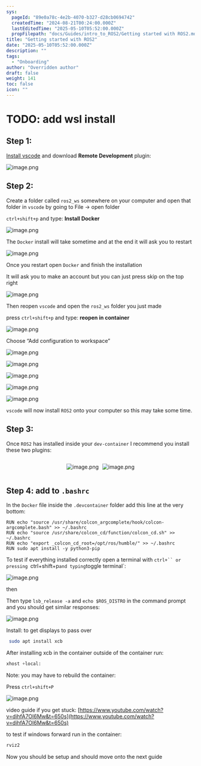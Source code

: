 ```yaml
---
sys:
  pageId: "89e0a78c-4e2b-4070-b327-d28cb0694742"
  createdTime: "2024-08-21T00:24:00.000Z"
  lastEditedTime: "2025-05-10T05:52:00.000Z"
  propFilepath: "docs/Guides/intro_to_ROS2/Getting started with ROS2.md"
title: "Getting started with ROS2"
date: "2025-05-10T05:52:00.000Z"
description: ""
tags:
  - "Onboarding"
author: "Overridden author"
draft: false
weight: 141
toc: false
icon: ""
---
```


# TODO: add wsl install

## Step 1:

[Install vscode](https://code.visualstudio.com/download) and download **Remote Development** plugin:

![image.png](https://prod-files-secure.s3.us-west-2.amazonaws.com/d518164a-d88e-44d1-a4ee-3adb3bd8bce0/efb52993-1881-4a40-b95e-6f020334f022/image.png?X-Amz-Algorithm=AWS4-HMAC-SHA256&X-Amz-Content-Sha256=UNSIGNED-PAYLOAD&X-Amz-Credential=ASIAZI2LB466ZNTMQKMM%2F20250704%2Fus-west-2%2Fs3%2Faws4_request&X-Amz-Date=20250704T210756Z&X-Amz-Expires=3600&X-Amz-Security-Token=IQoJb3JpZ2luX2VjECwaCXVzLXdlc3QtMiJHMEUCIE938CMGiBBq68FZJMBTPT8bosD2v3jeYtkNiLJOWySgAiEA1akqpGaiCN5V71qdznRgoKysC1nsKC%2BIQcq5Je6CM70q%2FwMINRAAGgw2Mzc0MjMxODM4MDUiDKr%2FlYG5jhauXu5eFCrcAwIJKR9qt78KlofcsLu%2BUEI6lrZEQD%2Fforwp2jk%2BCd%2ByZQWNfRDcQzc93harbnVpCkHABFRx3u2pDnw85LnWV6Z9YfPcG7JF7uuvGbjW1rOX4p3uI2Igbg0ov5Pw7qV9mK57Z%2F9ufc0N7QfH%2B0EneTJcFEAmnA0mG%2B9CbQeg1BdPFORgU61qAGjnTicdZ5s0f1%2FriUeddyarPAURn7YzZ7VF4ERJF%2BqFOEKpMIyp%2BmQbtU%2BvxFs1N9U5TpdDVjLAEc8rjHCMacqcwgfU7LddXo05UlmWmRL4AkrsgtCIz9Ui6iJD%2BUGNI4zxCcS8N57x9Tv8lhkPk8kz8%2BZwr%2BQ9ICGbqYw1AmeIWcjuu7GLtPtpHaE6vlrc2EFPo2RMVGhAF5Fii6e3egKcS0ZuheTO%2BrhNZchWwsGhgow8e0uye3Bl6WGgw4wRzhCMGy3IF15%2FADYHOTJxKwcfeIPjcfPveSFZD306xPfUSCY80a4aG9b5X23yCtxFJ8UAVzmIs4V9hboGOldkXpEuZs3MbR19CEHQMQ1d9fSbI9sISQm0p4U9FrSYrnlF6mGUU4QBQl9pwpq90i2Er2CquHmyzhzw%2FLZiGRrRsnnarakRZrnayqyDOLcqKCWPq5T0J6sWMI7ooMMGOqUBIlYD%2FKN3Wrj0WNda%2FNk7Oa3%2B1h3UU4qAbYQ5QTvIQWLUyUtZ0jOyzqkna1qIjThqq4DlSX0sXr3qH7FGwUrj0A0f3Ign2uqucXv53j5yZ%2FKCgwlvBg09ujLe9Cj%2F4PcdqFF0DVP2Scxb4%2Btp%2BowdsugLOvvwIfk6KNH%2Bb6uuJA2ukd%2B5VajcPW60zMnQgskMavRBbL9c1itodHdUJsbrIJBj7QS9&X-Amz-Signature=ee9dc78af46ebc1014e2af968c2310e3cd573cc6fef7ab93663d0446bfcb9e68&X-Amz-SignedHeaders=host&x-amz-checksum-mode=ENABLED&x-id=GetObject)

## Step 2:

Create a folder called `ros2_ws` somewhere on your computer and open that folder in `vscode` by going to File → open folder 

`ctrl+shift+p` and type: **Install Docker**

![image.png](https://prod-files-secure.s3.us-west-2.amazonaws.com/d518164a-d88e-44d1-a4ee-3adb3bd8bce0/2269dc0e-1cd5-47ff-bceb-c04ad9b2eab0/image.png?X-Amz-Algorithm=AWS4-HMAC-SHA256&X-Amz-Content-Sha256=UNSIGNED-PAYLOAD&X-Amz-Credential=ASIAZI2LB466ZNTMQKMM%2F20250704%2Fus-west-2%2Fs3%2Faws4_request&X-Amz-Date=20250704T210756Z&X-Amz-Expires=3600&X-Amz-Security-Token=IQoJb3JpZ2luX2VjECwaCXVzLXdlc3QtMiJHMEUCIE938CMGiBBq68FZJMBTPT8bosD2v3jeYtkNiLJOWySgAiEA1akqpGaiCN5V71qdznRgoKysC1nsKC%2BIQcq5Je6CM70q%2FwMINRAAGgw2Mzc0MjMxODM4MDUiDKr%2FlYG5jhauXu5eFCrcAwIJKR9qt78KlofcsLu%2BUEI6lrZEQD%2Fforwp2jk%2BCd%2ByZQWNfRDcQzc93harbnVpCkHABFRx3u2pDnw85LnWV6Z9YfPcG7JF7uuvGbjW1rOX4p3uI2Igbg0ov5Pw7qV9mK57Z%2F9ufc0N7QfH%2B0EneTJcFEAmnA0mG%2B9CbQeg1BdPFORgU61qAGjnTicdZ5s0f1%2FriUeddyarPAURn7YzZ7VF4ERJF%2BqFOEKpMIyp%2BmQbtU%2BvxFs1N9U5TpdDVjLAEc8rjHCMacqcwgfU7LddXo05UlmWmRL4AkrsgtCIz9Ui6iJD%2BUGNI4zxCcS8N57x9Tv8lhkPk8kz8%2BZwr%2BQ9ICGbqYw1AmeIWcjuu7GLtPtpHaE6vlrc2EFPo2RMVGhAF5Fii6e3egKcS0ZuheTO%2BrhNZchWwsGhgow8e0uye3Bl6WGgw4wRzhCMGy3IF15%2FADYHOTJxKwcfeIPjcfPveSFZD306xPfUSCY80a4aG9b5X23yCtxFJ8UAVzmIs4V9hboGOldkXpEuZs3MbR19CEHQMQ1d9fSbI9sISQm0p4U9FrSYrnlF6mGUU4QBQl9pwpq90i2Er2CquHmyzhzw%2FLZiGRrRsnnarakRZrnayqyDOLcqKCWPq5T0J6sWMI7ooMMGOqUBIlYD%2FKN3Wrj0WNda%2FNk7Oa3%2B1h3UU4qAbYQ5QTvIQWLUyUtZ0jOyzqkna1qIjThqq4DlSX0sXr3qH7FGwUrj0A0f3Ign2uqucXv53j5yZ%2FKCgwlvBg09ujLe9Cj%2F4PcdqFF0DVP2Scxb4%2Btp%2BowdsugLOvvwIfk6KNH%2Bb6uuJA2ukd%2B5VajcPW60zMnQgskMavRBbL9c1itodHdUJsbrIJBj7QS9&X-Amz-Signature=352e4d8fd5ea65e00b60c5ae21af6254a00a41747e14673ae052e22e3e7440b1&X-Amz-SignedHeaders=host&x-amz-checksum-mode=ENABLED&x-id=GetObject)

The `Docker` install will take sometime and at the end it will ask you to restart

![image.png](https://prod-files-secure.s3.us-west-2.amazonaws.com/d518164a-d88e-44d1-a4ee-3adb3bd8bce0/ed233f78-be33-4b1f-b89c-9c346c0e961e/image.png?X-Amz-Algorithm=AWS4-HMAC-SHA256&X-Amz-Content-Sha256=UNSIGNED-PAYLOAD&X-Amz-Credential=ASIAZI2LB466ZNTMQKMM%2F20250704%2Fus-west-2%2Fs3%2Faws4_request&X-Amz-Date=20250704T210756Z&X-Amz-Expires=3600&X-Amz-Security-Token=IQoJb3JpZ2luX2VjECwaCXVzLXdlc3QtMiJHMEUCIE938CMGiBBq68FZJMBTPT8bosD2v3jeYtkNiLJOWySgAiEA1akqpGaiCN5V71qdznRgoKysC1nsKC%2BIQcq5Je6CM70q%2FwMINRAAGgw2Mzc0MjMxODM4MDUiDKr%2FlYG5jhauXu5eFCrcAwIJKR9qt78KlofcsLu%2BUEI6lrZEQD%2Fforwp2jk%2BCd%2ByZQWNfRDcQzc93harbnVpCkHABFRx3u2pDnw85LnWV6Z9YfPcG7JF7uuvGbjW1rOX4p3uI2Igbg0ov5Pw7qV9mK57Z%2F9ufc0N7QfH%2B0EneTJcFEAmnA0mG%2B9CbQeg1BdPFORgU61qAGjnTicdZ5s0f1%2FriUeddyarPAURn7YzZ7VF4ERJF%2BqFOEKpMIyp%2BmQbtU%2BvxFs1N9U5TpdDVjLAEc8rjHCMacqcwgfU7LddXo05UlmWmRL4AkrsgtCIz9Ui6iJD%2BUGNI4zxCcS8N57x9Tv8lhkPk8kz8%2BZwr%2BQ9ICGbqYw1AmeIWcjuu7GLtPtpHaE6vlrc2EFPo2RMVGhAF5Fii6e3egKcS0ZuheTO%2BrhNZchWwsGhgow8e0uye3Bl6WGgw4wRzhCMGy3IF15%2FADYHOTJxKwcfeIPjcfPveSFZD306xPfUSCY80a4aG9b5X23yCtxFJ8UAVzmIs4V9hboGOldkXpEuZs3MbR19CEHQMQ1d9fSbI9sISQm0p4U9FrSYrnlF6mGUU4QBQl9pwpq90i2Er2CquHmyzhzw%2FLZiGRrRsnnarakRZrnayqyDOLcqKCWPq5T0J6sWMI7ooMMGOqUBIlYD%2FKN3Wrj0WNda%2FNk7Oa3%2B1h3UU4qAbYQ5QTvIQWLUyUtZ0jOyzqkna1qIjThqq4DlSX0sXr3qH7FGwUrj0A0f3Ign2uqucXv53j5yZ%2FKCgwlvBg09ujLe9Cj%2F4PcdqFF0DVP2Scxb4%2Btp%2BowdsugLOvvwIfk6KNH%2Bb6uuJA2ukd%2B5VajcPW60zMnQgskMavRBbL9c1itodHdUJsbrIJBj7QS9&X-Amz-Signature=69ef7efec81c504700a079ac10e1a1c6249bc776282b5837c2e277a053fe877c&X-Amz-SignedHeaders=host&x-amz-checksum-mode=ENABLED&x-id=GetObject)

Once you restart open `Docker` and finish the installation

It will ask you to make an account but you can just press skip on the top right

![image.png](https://prod-files-secure.s3.us-west-2.amazonaws.com/d518164a-d88e-44d1-a4ee-3adb3bd8bce0/21010ad9-1659-4fd9-9f59-9932a09b2a3d/image.png?X-Amz-Algorithm=AWS4-HMAC-SHA256&X-Amz-Content-Sha256=UNSIGNED-PAYLOAD&X-Amz-Credential=ASIAZI2LB466ZNTMQKMM%2F20250704%2Fus-west-2%2Fs3%2Faws4_request&X-Amz-Date=20250704T210756Z&X-Amz-Expires=3600&X-Amz-Security-Token=IQoJb3JpZ2luX2VjECwaCXVzLXdlc3QtMiJHMEUCIE938CMGiBBq68FZJMBTPT8bosD2v3jeYtkNiLJOWySgAiEA1akqpGaiCN5V71qdznRgoKysC1nsKC%2BIQcq5Je6CM70q%2FwMINRAAGgw2Mzc0MjMxODM4MDUiDKr%2FlYG5jhauXu5eFCrcAwIJKR9qt78KlofcsLu%2BUEI6lrZEQD%2Fforwp2jk%2BCd%2ByZQWNfRDcQzc93harbnVpCkHABFRx3u2pDnw85LnWV6Z9YfPcG7JF7uuvGbjW1rOX4p3uI2Igbg0ov5Pw7qV9mK57Z%2F9ufc0N7QfH%2B0EneTJcFEAmnA0mG%2B9CbQeg1BdPFORgU61qAGjnTicdZ5s0f1%2FriUeddyarPAURn7YzZ7VF4ERJF%2BqFOEKpMIyp%2BmQbtU%2BvxFs1N9U5TpdDVjLAEc8rjHCMacqcwgfU7LddXo05UlmWmRL4AkrsgtCIz9Ui6iJD%2BUGNI4zxCcS8N57x9Tv8lhkPk8kz8%2BZwr%2BQ9ICGbqYw1AmeIWcjuu7GLtPtpHaE6vlrc2EFPo2RMVGhAF5Fii6e3egKcS0ZuheTO%2BrhNZchWwsGhgow8e0uye3Bl6WGgw4wRzhCMGy3IF15%2FADYHOTJxKwcfeIPjcfPveSFZD306xPfUSCY80a4aG9b5X23yCtxFJ8UAVzmIs4V9hboGOldkXpEuZs3MbR19CEHQMQ1d9fSbI9sISQm0p4U9FrSYrnlF6mGUU4QBQl9pwpq90i2Er2CquHmyzhzw%2FLZiGRrRsnnarakRZrnayqyDOLcqKCWPq5T0J6sWMI7ooMMGOqUBIlYD%2FKN3Wrj0WNda%2FNk7Oa3%2B1h3UU4qAbYQ5QTvIQWLUyUtZ0jOyzqkna1qIjThqq4DlSX0sXr3qH7FGwUrj0A0f3Ign2uqucXv53j5yZ%2FKCgwlvBg09ujLe9Cj%2F4PcdqFF0DVP2Scxb4%2Btp%2BowdsugLOvvwIfk6KNH%2Bb6uuJA2ukd%2B5VajcPW60zMnQgskMavRBbL9c1itodHdUJsbrIJBj7QS9&X-Amz-Signature=fbbcedd8bb03d970a36fd479d46641b7e6268d63fe54395258212921ca8673bf&X-Amz-SignedHeaders=host&x-amz-checksum-mode=ENABLED&x-id=GetObject)

Then reopen `vscode` and open the `ros2_ws` folder you just made

press `ctrl+shift+p` and type: **reopen in container**

![image.png](https://prod-files-secure.s3.us-west-2.amazonaws.com/d518164a-d88e-44d1-a4ee-3adb3bd8bce0/4e93b8c2-41ad-488c-8095-c74205196118/image.png?X-Amz-Algorithm=AWS4-HMAC-SHA256&X-Amz-Content-Sha256=UNSIGNED-PAYLOAD&X-Amz-Credential=ASIAZI2LB466ZNTMQKMM%2F20250704%2Fus-west-2%2Fs3%2Faws4_request&X-Amz-Date=20250704T210756Z&X-Amz-Expires=3600&X-Amz-Security-Token=IQoJb3JpZ2luX2VjECwaCXVzLXdlc3QtMiJHMEUCIE938CMGiBBq68FZJMBTPT8bosD2v3jeYtkNiLJOWySgAiEA1akqpGaiCN5V71qdznRgoKysC1nsKC%2BIQcq5Je6CM70q%2FwMINRAAGgw2Mzc0MjMxODM4MDUiDKr%2FlYG5jhauXu5eFCrcAwIJKR9qt78KlofcsLu%2BUEI6lrZEQD%2Fforwp2jk%2BCd%2ByZQWNfRDcQzc93harbnVpCkHABFRx3u2pDnw85LnWV6Z9YfPcG7JF7uuvGbjW1rOX4p3uI2Igbg0ov5Pw7qV9mK57Z%2F9ufc0N7QfH%2B0EneTJcFEAmnA0mG%2B9CbQeg1BdPFORgU61qAGjnTicdZ5s0f1%2FriUeddyarPAURn7YzZ7VF4ERJF%2BqFOEKpMIyp%2BmQbtU%2BvxFs1N9U5TpdDVjLAEc8rjHCMacqcwgfU7LddXo05UlmWmRL4AkrsgtCIz9Ui6iJD%2BUGNI4zxCcS8N57x9Tv8lhkPk8kz8%2BZwr%2BQ9ICGbqYw1AmeIWcjuu7GLtPtpHaE6vlrc2EFPo2RMVGhAF5Fii6e3egKcS0ZuheTO%2BrhNZchWwsGhgow8e0uye3Bl6WGgw4wRzhCMGy3IF15%2FADYHOTJxKwcfeIPjcfPveSFZD306xPfUSCY80a4aG9b5X23yCtxFJ8UAVzmIs4V9hboGOldkXpEuZs3MbR19CEHQMQ1d9fSbI9sISQm0p4U9FrSYrnlF6mGUU4QBQl9pwpq90i2Er2CquHmyzhzw%2FLZiGRrRsnnarakRZrnayqyDOLcqKCWPq5T0J6sWMI7ooMMGOqUBIlYD%2FKN3Wrj0WNda%2FNk7Oa3%2B1h3UU4qAbYQ5QTvIQWLUyUtZ0jOyzqkna1qIjThqq4DlSX0sXr3qH7FGwUrj0A0f3Ign2uqucXv53j5yZ%2FKCgwlvBg09ujLe9Cj%2F4PcdqFF0DVP2Scxb4%2Btp%2BowdsugLOvvwIfk6KNH%2Bb6uuJA2ukd%2B5VajcPW60zMnQgskMavRBbL9c1itodHdUJsbrIJBj7QS9&X-Amz-Signature=8ef191a7e1f329989ed498ae800f655419bce9b3f4bce4e0fef2126982e7932c&X-Amz-SignedHeaders=host&x-amz-checksum-mode=ENABLED&x-id=GetObject)

Choose “Add configuration to workspace”

![image.png](https://prod-files-secure.s3.us-west-2.amazonaws.com/d518164a-d88e-44d1-a4ee-3adb3bd8bce0/9560b282-5060-4989-ba37-97e7b2c22476/image.png?X-Amz-Algorithm=AWS4-HMAC-SHA256&X-Amz-Content-Sha256=UNSIGNED-PAYLOAD&X-Amz-Credential=ASIAZI2LB466ZNTMQKMM%2F20250704%2Fus-west-2%2Fs3%2Faws4_request&X-Amz-Date=20250704T210756Z&X-Amz-Expires=3600&X-Amz-Security-Token=IQoJb3JpZ2luX2VjECwaCXVzLXdlc3QtMiJHMEUCIE938CMGiBBq68FZJMBTPT8bosD2v3jeYtkNiLJOWySgAiEA1akqpGaiCN5V71qdznRgoKysC1nsKC%2BIQcq5Je6CM70q%2FwMINRAAGgw2Mzc0MjMxODM4MDUiDKr%2FlYG5jhauXu5eFCrcAwIJKR9qt78KlofcsLu%2BUEI6lrZEQD%2Fforwp2jk%2BCd%2ByZQWNfRDcQzc93harbnVpCkHABFRx3u2pDnw85LnWV6Z9YfPcG7JF7uuvGbjW1rOX4p3uI2Igbg0ov5Pw7qV9mK57Z%2F9ufc0N7QfH%2B0EneTJcFEAmnA0mG%2B9CbQeg1BdPFORgU61qAGjnTicdZ5s0f1%2FriUeddyarPAURn7YzZ7VF4ERJF%2BqFOEKpMIyp%2BmQbtU%2BvxFs1N9U5TpdDVjLAEc8rjHCMacqcwgfU7LddXo05UlmWmRL4AkrsgtCIz9Ui6iJD%2BUGNI4zxCcS8N57x9Tv8lhkPk8kz8%2BZwr%2BQ9ICGbqYw1AmeIWcjuu7GLtPtpHaE6vlrc2EFPo2RMVGhAF5Fii6e3egKcS0ZuheTO%2BrhNZchWwsGhgow8e0uye3Bl6WGgw4wRzhCMGy3IF15%2FADYHOTJxKwcfeIPjcfPveSFZD306xPfUSCY80a4aG9b5X23yCtxFJ8UAVzmIs4V9hboGOldkXpEuZs3MbR19CEHQMQ1d9fSbI9sISQm0p4U9FrSYrnlF6mGUU4QBQl9pwpq90i2Er2CquHmyzhzw%2FLZiGRrRsnnarakRZrnayqyDOLcqKCWPq5T0J6sWMI7ooMMGOqUBIlYD%2FKN3Wrj0WNda%2FNk7Oa3%2B1h3UU4qAbYQ5QTvIQWLUyUtZ0jOyzqkna1qIjThqq4DlSX0sXr3qH7FGwUrj0A0f3Ign2uqucXv53j5yZ%2FKCgwlvBg09ujLe9Cj%2F4PcdqFF0DVP2Scxb4%2Btp%2BowdsugLOvvwIfk6KNH%2Bb6uuJA2ukd%2B5VajcPW60zMnQgskMavRBbL9c1itodHdUJsbrIJBj7QS9&X-Amz-Signature=8a592041152049c89a1c84b3298cac034af745c6d71f47c86e9bdeb01dfddd27&X-Amz-SignedHeaders=host&x-amz-checksum-mode=ENABLED&x-id=GetObject)

![image.png](https://prod-files-secure.s3.us-west-2.amazonaws.com/d518164a-d88e-44d1-a4ee-3adb3bd8bce0/2ee63f81-886b-48e8-a553-dc6e5eac99e4/image.png?X-Amz-Algorithm=AWS4-HMAC-SHA256&X-Amz-Content-Sha256=UNSIGNED-PAYLOAD&X-Amz-Credential=ASIAZI2LB466ZNTMQKMM%2F20250704%2Fus-west-2%2Fs3%2Faws4_request&X-Amz-Date=20250704T210756Z&X-Amz-Expires=3600&X-Amz-Security-Token=IQoJb3JpZ2luX2VjECwaCXVzLXdlc3QtMiJHMEUCIE938CMGiBBq68FZJMBTPT8bosD2v3jeYtkNiLJOWySgAiEA1akqpGaiCN5V71qdznRgoKysC1nsKC%2BIQcq5Je6CM70q%2FwMINRAAGgw2Mzc0MjMxODM4MDUiDKr%2FlYG5jhauXu5eFCrcAwIJKR9qt78KlofcsLu%2BUEI6lrZEQD%2Fforwp2jk%2BCd%2ByZQWNfRDcQzc93harbnVpCkHABFRx3u2pDnw85LnWV6Z9YfPcG7JF7uuvGbjW1rOX4p3uI2Igbg0ov5Pw7qV9mK57Z%2F9ufc0N7QfH%2B0EneTJcFEAmnA0mG%2B9CbQeg1BdPFORgU61qAGjnTicdZ5s0f1%2FriUeddyarPAURn7YzZ7VF4ERJF%2BqFOEKpMIyp%2BmQbtU%2BvxFs1N9U5TpdDVjLAEc8rjHCMacqcwgfU7LddXo05UlmWmRL4AkrsgtCIz9Ui6iJD%2BUGNI4zxCcS8N57x9Tv8lhkPk8kz8%2BZwr%2BQ9ICGbqYw1AmeIWcjuu7GLtPtpHaE6vlrc2EFPo2RMVGhAF5Fii6e3egKcS0ZuheTO%2BrhNZchWwsGhgow8e0uye3Bl6WGgw4wRzhCMGy3IF15%2FADYHOTJxKwcfeIPjcfPveSFZD306xPfUSCY80a4aG9b5X23yCtxFJ8UAVzmIs4V9hboGOldkXpEuZs3MbR19CEHQMQ1d9fSbI9sISQm0p4U9FrSYrnlF6mGUU4QBQl9pwpq90i2Er2CquHmyzhzw%2FLZiGRrRsnnarakRZrnayqyDOLcqKCWPq5T0J6sWMI7ooMMGOqUBIlYD%2FKN3Wrj0WNda%2FNk7Oa3%2B1h3UU4qAbYQ5QTvIQWLUyUtZ0jOyzqkna1qIjThqq4DlSX0sXr3qH7FGwUrj0A0f3Ign2uqucXv53j5yZ%2FKCgwlvBg09ujLe9Cj%2F4PcdqFF0DVP2Scxb4%2Btp%2BowdsugLOvvwIfk6KNH%2Bb6uuJA2ukd%2B5VajcPW60zMnQgskMavRBbL9c1itodHdUJsbrIJBj7QS9&X-Amz-Signature=ec41ef21ed71f88bc8c93135204896610c8be797c95abb33af799d41815fab4f&X-Amz-SignedHeaders=host&x-amz-checksum-mode=ENABLED&x-id=GetObject)

![image.png](https://prod-files-secure.s3.us-west-2.amazonaws.com/d518164a-d88e-44d1-a4ee-3adb3bd8bce0/ae1580b2-b048-407e-aed9-b584224a7a04/image.png?X-Amz-Algorithm=AWS4-HMAC-SHA256&X-Amz-Content-Sha256=UNSIGNED-PAYLOAD&X-Amz-Credential=ASIAZI2LB466ZNTMQKMM%2F20250704%2Fus-west-2%2Fs3%2Faws4_request&X-Amz-Date=20250704T210756Z&X-Amz-Expires=3600&X-Amz-Security-Token=IQoJb3JpZ2luX2VjECwaCXVzLXdlc3QtMiJHMEUCIE938CMGiBBq68FZJMBTPT8bosD2v3jeYtkNiLJOWySgAiEA1akqpGaiCN5V71qdznRgoKysC1nsKC%2BIQcq5Je6CM70q%2FwMINRAAGgw2Mzc0MjMxODM4MDUiDKr%2FlYG5jhauXu5eFCrcAwIJKR9qt78KlofcsLu%2BUEI6lrZEQD%2Fforwp2jk%2BCd%2ByZQWNfRDcQzc93harbnVpCkHABFRx3u2pDnw85LnWV6Z9YfPcG7JF7uuvGbjW1rOX4p3uI2Igbg0ov5Pw7qV9mK57Z%2F9ufc0N7QfH%2B0EneTJcFEAmnA0mG%2B9CbQeg1BdPFORgU61qAGjnTicdZ5s0f1%2FriUeddyarPAURn7YzZ7VF4ERJF%2BqFOEKpMIyp%2BmQbtU%2BvxFs1N9U5TpdDVjLAEc8rjHCMacqcwgfU7LddXo05UlmWmRL4AkrsgtCIz9Ui6iJD%2BUGNI4zxCcS8N57x9Tv8lhkPk8kz8%2BZwr%2BQ9ICGbqYw1AmeIWcjuu7GLtPtpHaE6vlrc2EFPo2RMVGhAF5Fii6e3egKcS0ZuheTO%2BrhNZchWwsGhgow8e0uye3Bl6WGgw4wRzhCMGy3IF15%2FADYHOTJxKwcfeIPjcfPveSFZD306xPfUSCY80a4aG9b5X23yCtxFJ8UAVzmIs4V9hboGOldkXpEuZs3MbR19CEHQMQ1d9fSbI9sISQm0p4U9FrSYrnlF6mGUU4QBQl9pwpq90i2Er2CquHmyzhzw%2FLZiGRrRsnnarakRZrnayqyDOLcqKCWPq5T0J6sWMI7ooMMGOqUBIlYD%2FKN3Wrj0WNda%2FNk7Oa3%2B1h3UU4qAbYQ5QTvIQWLUyUtZ0jOyzqkna1qIjThqq4DlSX0sXr3qH7FGwUrj0A0f3Ign2uqucXv53j5yZ%2FKCgwlvBg09ujLe9Cj%2F4PcdqFF0DVP2Scxb4%2Btp%2BowdsugLOvvwIfk6KNH%2Bb6uuJA2ukd%2B5VajcPW60zMnQgskMavRBbL9c1itodHdUJsbrIJBj7QS9&X-Amz-Signature=827f6c7afa4128a5303b5f9f4336a79d27eebab7747c18fc89650d83cbf13d63&X-Amz-SignedHeaders=host&x-amz-checksum-mode=ENABLED&x-id=GetObject)

![image.png](https://prod-files-secure.s3.us-west-2.amazonaws.com/d518164a-d88e-44d1-a4ee-3adb3bd8bce0/53255b28-f75e-430f-b9e3-c0ac8577e42b/image.png?X-Amz-Algorithm=AWS4-HMAC-SHA256&X-Amz-Content-Sha256=UNSIGNED-PAYLOAD&X-Amz-Credential=ASIAZI2LB466ZNTMQKMM%2F20250704%2Fus-west-2%2Fs3%2Faws4_request&X-Amz-Date=20250704T210756Z&X-Amz-Expires=3600&X-Amz-Security-Token=IQoJb3JpZ2luX2VjECwaCXVzLXdlc3QtMiJHMEUCIE938CMGiBBq68FZJMBTPT8bosD2v3jeYtkNiLJOWySgAiEA1akqpGaiCN5V71qdznRgoKysC1nsKC%2BIQcq5Je6CM70q%2FwMINRAAGgw2Mzc0MjMxODM4MDUiDKr%2FlYG5jhauXu5eFCrcAwIJKR9qt78KlofcsLu%2BUEI6lrZEQD%2Fforwp2jk%2BCd%2ByZQWNfRDcQzc93harbnVpCkHABFRx3u2pDnw85LnWV6Z9YfPcG7JF7uuvGbjW1rOX4p3uI2Igbg0ov5Pw7qV9mK57Z%2F9ufc0N7QfH%2B0EneTJcFEAmnA0mG%2B9CbQeg1BdPFORgU61qAGjnTicdZ5s0f1%2FriUeddyarPAURn7YzZ7VF4ERJF%2BqFOEKpMIyp%2BmQbtU%2BvxFs1N9U5TpdDVjLAEc8rjHCMacqcwgfU7LddXo05UlmWmRL4AkrsgtCIz9Ui6iJD%2BUGNI4zxCcS8N57x9Tv8lhkPk8kz8%2BZwr%2BQ9ICGbqYw1AmeIWcjuu7GLtPtpHaE6vlrc2EFPo2RMVGhAF5Fii6e3egKcS0ZuheTO%2BrhNZchWwsGhgow8e0uye3Bl6WGgw4wRzhCMGy3IF15%2FADYHOTJxKwcfeIPjcfPveSFZD306xPfUSCY80a4aG9b5X23yCtxFJ8UAVzmIs4V9hboGOldkXpEuZs3MbR19CEHQMQ1d9fSbI9sISQm0p4U9FrSYrnlF6mGUU4QBQl9pwpq90i2Er2CquHmyzhzw%2FLZiGRrRsnnarakRZrnayqyDOLcqKCWPq5T0J6sWMI7ooMMGOqUBIlYD%2FKN3Wrj0WNda%2FNk7Oa3%2B1h3UU4qAbYQ5QTvIQWLUyUtZ0jOyzqkna1qIjThqq4DlSX0sXr3qH7FGwUrj0A0f3Ign2uqucXv53j5yZ%2FKCgwlvBg09ujLe9Cj%2F4PcdqFF0DVP2Scxb4%2Btp%2BowdsugLOvvwIfk6KNH%2Bb6uuJA2ukd%2B5VajcPW60zMnQgskMavRBbL9c1itodHdUJsbrIJBj7QS9&X-Amz-Signature=520e668e8d950290caff28d2b812f7d7a729111874073129521e167119c7fcb8&X-Amz-SignedHeaders=host&x-amz-checksum-mode=ENABLED&x-id=GetObject)

![image.png](https://prod-files-secure.s3.us-west-2.amazonaws.com/d518164a-d88e-44d1-a4ee-3adb3bd8bce0/7c562767-5af9-4ffb-97d1-327bcdf4ee00/image.png?X-Amz-Algorithm=AWS4-HMAC-SHA256&X-Amz-Content-Sha256=UNSIGNED-PAYLOAD&X-Amz-Credential=ASIAZI2LB466ZNTMQKMM%2F20250704%2Fus-west-2%2Fs3%2Faws4_request&X-Amz-Date=20250704T210756Z&X-Amz-Expires=3600&X-Amz-Security-Token=IQoJb3JpZ2luX2VjECwaCXVzLXdlc3QtMiJHMEUCIE938CMGiBBq68FZJMBTPT8bosD2v3jeYtkNiLJOWySgAiEA1akqpGaiCN5V71qdznRgoKysC1nsKC%2BIQcq5Je6CM70q%2FwMINRAAGgw2Mzc0MjMxODM4MDUiDKr%2FlYG5jhauXu5eFCrcAwIJKR9qt78KlofcsLu%2BUEI6lrZEQD%2Fforwp2jk%2BCd%2ByZQWNfRDcQzc93harbnVpCkHABFRx3u2pDnw85LnWV6Z9YfPcG7JF7uuvGbjW1rOX4p3uI2Igbg0ov5Pw7qV9mK57Z%2F9ufc0N7QfH%2B0EneTJcFEAmnA0mG%2B9CbQeg1BdPFORgU61qAGjnTicdZ5s0f1%2FriUeddyarPAURn7YzZ7VF4ERJF%2BqFOEKpMIyp%2BmQbtU%2BvxFs1N9U5TpdDVjLAEc8rjHCMacqcwgfU7LddXo05UlmWmRL4AkrsgtCIz9Ui6iJD%2BUGNI4zxCcS8N57x9Tv8lhkPk8kz8%2BZwr%2BQ9ICGbqYw1AmeIWcjuu7GLtPtpHaE6vlrc2EFPo2RMVGhAF5Fii6e3egKcS0ZuheTO%2BrhNZchWwsGhgow8e0uye3Bl6WGgw4wRzhCMGy3IF15%2FADYHOTJxKwcfeIPjcfPveSFZD306xPfUSCY80a4aG9b5X23yCtxFJ8UAVzmIs4V9hboGOldkXpEuZs3MbR19CEHQMQ1d9fSbI9sISQm0p4U9FrSYrnlF6mGUU4QBQl9pwpq90i2Er2CquHmyzhzw%2FLZiGRrRsnnarakRZrnayqyDOLcqKCWPq5T0J6sWMI7ooMMGOqUBIlYD%2FKN3Wrj0WNda%2FNk7Oa3%2B1h3UU4qAbYQ5QTvIQWLUyUtZ0jOyzqkna1qIjThqq4DlSX0sXr3qH7FGwUrj0A0f3Ign2uqucXv53j5yZ%2FKCgwlvBg09ujLe9Cj%2F4PcdqFF0DVP2Scxb4%2Btp%2BowdsugLOvvwIfk6KNH%2Bb6uuJA2ukd%2B5VajcPW60zMnQgskMavRBbL9c1itodHdUJsbrIJBj7QS9&X-Amz-Signature=79cb8551efdfa50e24111df37f72a577777b8ef4029c5c724e11cc8496ba1aed&X-Amz-SignedHeaders=host&x-amz-checksum-mode=ENABLED&x-id=GetObject)

`vscode` will now install `ROS2` onto your computer so this may take some time.

## Step 3:

Once `ROS2` has installed inside your `dev-container` I recommend you install these two plugins:

<div style="display: flex;flex-direction: row; column-gap:10px; max-width: 630px;justify-content: center;">
<div>

![image.png](https://prod-files-secure.s3.us-west-2.amazonaws.com/d518164a-d88e-44d1-a4ee-3adb3bd8bce0/3fc3d550-5a54-4ba1-ba6b-faa01cdb7369/image.png?X-Amz-Algorithm=AWS4-HMAC-SHA256&X-Amz-Content-Sha256=UNSIGNED-PAYLOAD&X-Amz-Credential=ASIAZI2LB466346AQ7BT%2F20250704%2Fus-west-2%2Fs3%2Faws4_request&X-Amz-Date=20250704T210759Z&X-Amz-Expires=3600&X-Amz-Security-Token=IQoJb3JpZ2luX2VjECwaCXVzLXdlc3QtMiJHMEUCIQCgBKo%2BhUhpqPl0LxlFZjjFYYwGrpnXxkvaUrUUY1dVYQIgL3p85X89RpwI%2Fwp9%2Bif%2BnZgiFycZS7sFltIgrHTx0uoq%2FwMINRAAGgw2Mzc0MjMxODM4MDUiDD0XBnU6%2Fbq2n%2FgBYyrcAwrFFkRSsmwpaX7iq%2BuMoUqKm0LqqF1qAB9FVWfH4BM81yTSkUZ2cxxWmOvE%2BdTGjt1376BCLGpUFv6hSA%2FfLkbWrMLPQTaIFEcY2PQtkPoyEBNaBez9DBOz%2BUDDEt6NTbBejzgBt0UJ3%2FBjQOBMlhu4%2FFZ3%2F1G2cX27A7g3tRe2oP8LhO9%2BWetK8E9wF6mvpRaE8%2F7PYUbq2YgZoVKC9EbpuZ2msnsOJqesV8Wp3MzMKieYAaf%2Bg%2FQBcAdWfvguM9mWj2XuJdlnnStEOTp86IuwlWCmw6Ktp2Nr%2F%2FEwPUJQ6LHR43ExU8E8RSZCFMBTvtaczK37qVZO5%2FRnjUEuLKrEVTaUE9EgfxaG7mzJ%2FBJQvgIsie2msRgI5W8%2BV%2FhLkycgEsILTi0F3FqTRibmNoS8NX%2FNZQtFdpQjCjh%2B8Pyd2iCmcTGEHyJZVDZGVLDk%2BD5dFJlHojWv5dh7DKYkihwpaGDZtEg%2B8TKfWZshvCJxfOgMUvpy3XQcfYIuF9czslA4hNpO%2BN7IJNJ9qn8E1FpZ1SVw%2BMqKESVqBhkaPNEJYkIY0VPPQoGxsGXoykGr8pExw%2BclkMWI0IIzTUhckOEet%2FTuz%2B5F4luQbc2JYG8plpDCoYdQqU6PFz51MOnnoMMGOqUBv4nTJB16Gr8l9NeLy4MZyerc9n5YjZ%2F7Izp6vUaUlrAyEa%2BNdZKFZ9nWVkI1xxYU%2Fn4tMMC8Uk%2BgzqekgAVOl9CXzcuXNuPI9HBacPRzt0nqOGIWFWqv7WgHK1TrizfNakl%2FgUlLqscVgjci08AhBZImnPUmDY2M4F%2F5%2Bm0SplipjZRxSQXhgUsLoJdx5V9qi%2BXU2o15NDn7y6vPrIJZIGsTnJBE&X-Amz-Signature=8d2b4548ac84a9e46c7e87ea99524145fca0cc46eff3ab0bf60500917c54e851&X-Amz-SignedHeaders=host&x-amz-checksum-mode=ENABLED&x-id=GetObject)

</div>
<div>

![image.png](https://prod-files-secure.s3.us-west-2.amazonaws.com/d518164a-d88e-44d1-a4ee-3adb3bd8bce0/d994cc66-13c2-4093-a5a3-f84cf4601a82/image.png?X-Amz-Algorithm=AWS4-HMAC-SHA256&X-Amz-Content-Sha256=UNSIGNED-PAYLOAD&X-Amz-Credential=ASIAZI2LB466X4MD6IQG%2F20250704%2Fus-west-2%2Fs3%2Faws4_request&X-Amz-Date=20250704T210800Z&X-Amz-Expires=3600&X-Amz-Security-Token=IQoJb3JpZ2luX2VjECwaCXVzLXdlc3QtMiJHMEUCIFNbJkhln6NBGfrIv2H9DNb0ci89baarh5rRBg5yuOewAiEA%2FSUL6Ir4BHf6epriyLVAnhjPg4cVOpn0zdxBRIwB2bIq%2FwMINRAAGgw2Mzc0MjMxODM4MDUiDMSiZ%2BwG4%2BHM2z4uzSrcA92qOSABrjFxvK3SgAtfOdKV8%2FfK53nLQ5fQFvWPtfaQLyWFqDhLgU9xbFpXoQXuBXtdDK2iQvtof76aFrdy4XMEt9Z72u9287CrbMpAsaJ40X8MlUORkxlhm2KlkNPo%2Bz%2FCnrJMxlY836r4CKEW3weiYZ2y8bJ5mV7ZQpprBDTf%2FfWRSiZ%2BDWgYlh8zpCDPKNDYAT7Va45T5gOoVX%2FHgx4oQLTS7TIUCFuBE3u7JWKxTB72Ik1VCxqjsP2MB6h5rKuECW%2B%2FZCbv8JESCruvPd8bmEEBAvgkiAcHfgxee2oTSXgJvtShSVhzkxzh9lehz9fuKMVARyufqxoWU8mkZ1JBCwDlKanUPICqoe7Cx7Am7mc0REof80HwJshRtJmiDKI4iFXeBYGIJp8biEt6AXgV5cxYhewdXGctH64qr%2FtdtwyR%2BWVcMF4zcFizAojseWw%2FFAxtD8LjcyQbCM%2FKE9qjtrSNKzWDMXSmuD8DPGZt%2BBU2zAx%2FjuhobGGPoPm3U0xcI49zvAwG7Kt1KJjmUziZbPnabEYxubFlZRUyAVJgpxR%2BJKyn3b93N1rZsWc9Tp3vpkT6ZC4iQI0Jx1XywS2bd63h3M4rikCEJUeLb2tu8cJU25lRC%2FwXcvP4MKHooMMGOqUBFZ9j0656RmZDIfCkNWk2ShkuAq1GFy32epsSEnz2dG2JQKKZHrWlKyr9Lf1qOxR9cKfPR7WwpeiGg6K5emLJVBEItwelpdy51WZMXLTSeBPEYfGM1SyTnVi5rHw7E4dOhBnvVm%2BaXBGk7giKixRIBXJQHTCL32%2BsrqjVTTfE2VEVgdmHvnbDbXuASlCs%2B1s2yskNk5zqG0fadMOWMucAkKOJGVZm&X-Amz-Signature=8231f0ec0216e55ac2da0f5d7eaf4a88450c6b792576b66c0a898f4485fbfe05&X-Amz-SignedHeaders=host&x-amz-checksum-mode=ENABLED&x-id=GetObject)

</div>
</div>

## Step 4: add to `.bashrc`

In the `Docker` file inside the `.devcontainer` folder add this line at the very bottom: 

```docker
RUN echo "source /usr/share/colcon_argcomplete/hook/colcon-argcomplete.bash" >> ~/.bashrc
RUN echo "source /usr/share/colcon_cd/function/colcon_cd.sh" >> ~/.bashrc
RUN echo "export _colcon_cd_root=/opt/ros/humble/" >> ~/.bashrc
RUN sudo apt install -y python3-pip 
```

To test if everything installed correctly open a terminal with `ctrl+`` or pressing `ctrl+shift+p` and typing `toggle terminal`:

![image.png](https://prod-files-secure.s3.us-west-2.amazonaws.com/d518164a-d88e-44d1-a4ee-3adb3bd8bce0/6a4943d8-b04e-4c02-9a58-775f3384d1a5/image.png?X-Amz-Algorithm=AWS4-HMAC-SHA256&X-Amz-Content-Sha256=UNSIGNED-PAYLOAD&X-Amz-Credential=ASIAZI2LB466ZNTMQKMM%2F20250704%2Fus-west-2%2Fs3%2Faws4_request&X-Amz-Date=20250704T210756Z&X-Amz-Expires=3600&X-Amz-Security-Token=IQoJb3JpZ2luX2VjECwaCXVzLXdlc3QtMiJHMEUCIE938CMGiBBq68FZJMBTPT8bosD2v3jeYtkNiLJOWySgAiEA1akqpGaiCN5V71qdznRgoKysC1nsKC%2BIQcq5Je6CM70q%2FwMINRAAGgw2Mzc0MjMxODM4MDUiDKr%2FlYG5jhauXu5eFCrcAwIJKR9qt78KlofcsLu%2BUEI6lrZEQD%2Fforwp2jk%2BCd%2ByZQWNfRDcQzc93harbnVpCkHABFRx3u2pDnw85LnWV6Z9YfPcG7JF7uuvGbjW1rOX4p3uI2Igbg0ov5Pw7qV9mK57Z%2F9ufc0N7QfH%2B0EneTJcFEAmnA0mG%2B9CbQeg1BdPFORgU61qAGjnTicdZ5s0f1%2FriUeddyarPAURn7YzZ7VF4ERJF%2BqFOEKpMIyp%2BmQbtU%2BvxFs1N9U5TpdDVjLAEc8rjHCMacqcwgfU7LddXo05UlmWmRL4AkrsgtCIz9Ui6iJD%2BUGNI4zxCcS8N57x9Tv8lhkPk8kz8%2BZwr%2BQ9ICGbqYw1AmeIWcjuu7GLtPtpHaE6vlrc2EFPo2RMVGhAF5Fii6e3egKcS0ZuheTO%2BrhNZchWwsGhgow8e0uye3Bl6WGgw4wRzhCMGy3IF15%2FADYHOTJxKwcfeIPjcfPveSFZD306xPfUSCY80a4aG9b5X23yCtxFJ8UAVzmIs4V9hboGOldkXpEuZs3MbR19CEHQMQ1d9fSbI9sISQm0p4U9FrSYrnlF6mGUU4QBQl9pwpq90i2Er2CquHmyzhzw%2FLZiGRrRsnnarakRZrnayqyDOLcqKCWPq5T0J6sWMI7ooMMGOqUBIlYD%2FKN3Wrj0WNda%2FNk7Oa3%2B1h3UU4qAbYQ5QTvIQWLUyUtZ0jOyzqkna1qIjThqq4DlSX0sXr3qH7FGwUrj0A0f3Ign2uqucXv53j5yZ%2FKCgwlvBg09ujLe9Cj%2F4PcdqFF0DVP2Scxb4%2Btp%2BowdsugLOvvwIfk6KNH%2Bb6uuJA2ukd%2B5VajcPW60zMnQgskMavRBbL9c1itodHdUJsbrIJBj7QS9&X-Amz-Signature=8c0b3c88199b5ead3ad1ad7b10b7d2b90655af250edcb3e24e21a7dd24e5e6fd&X-Amz-SignedHeaders=host&x-amz-checksum-mode=ENABLED&x-id=GetObject)

then 

Then type `lsb_release -a` and `echo $ROS_DISTRO` in the command prompt and you should get similar responses:

![image.png](https://prod-files-secure.s3.us-west-2.amazonaws.com/d518164a-d88e-44d1-a4ee-3adb3bd8bce0/3e635dec-a805-4e85-8b9e-d000e5b71a4e/image.png?X-Amz-Algorithm=AWS4-HMAC-SHA256&X-Amz-Content-Sha256=UNSIGNED-PAYLOAD&X-Amz-Credential=ASIAZI2LB466ZNTMQKMM%2F20250704%2Fus-west-2%2Fs3%2Faws4_request&X-Amz-Date=20250704T210756Z&X-Amz-Expires=3600&X-Amz-Security-Token=IQoJb3JpZ2luX2VjECwaCXVzLXdlc3QtMiJHMEUCIE938CMGiBBq68FZJMBTPT8bosD2v3jeYtkNiLJOWySgAiEA1akqpGaiCN5V71qdznRgoKysC1nsKC%2BIQcq5Je6CM70q%2FwMINRAAGgw2Mzc0MjMxODM4MDUiDKr%2FlYG5jhauXu5eFCrcAwIJKR9qt78KlofcsLu%2BUEI6lrZEQD%2Fforwp2jk%2BCd%2ByZQWNfRDcQzc93harbnVpCkHABFRx3u2pDnw85LnWV6Z9YfPcG7JF7uuvGbjW1rOX4p3uI2Igbg0ov5Pw7qV9mK57Z%2F9ufc0N7QfH%2B0EneTJcFEAmnA0mG%2B9CbQeg1BdPFORgU61qAGjnTicdZ5s0f1%2FriUeddyarPAURn7YzZ7VF4ERJF%2BqFOEKpMIyp%2BmQbtU%2BvxFs1N9U5TpdDVjLAEc8rjHCMacqcwgfU7LddXo05UlmWmRL4AkrsgtCIz9Ui6iJD%2BUGNI4zxCcS8N57x9Tv8lhkPk8kz8%2BZwr%2BQ9ICGbqYw1AmeIWcjuu7GLtPtpHaE6vlrc2EFPo2RMVGhAF5Fii6e3egKcS0ZuheTO%2BrhNZchWwsGhgow8e0uye3Bl6WGgw4wRzhCMGy3IF15%2FADYHOTJxKwcfeIPjcfPveSFZD306xPfUSCY80a4aG9b5X23yCtxFJ8UAVzmIs4V9hboGOldkXpEuZs3MbR19CEHQMQ1d9fSbI9sISQm0p4U9FrSYrnlF6mGUU4QBQl9pwpq90i2Er2CquHmyzhzw%2FLZiGRrRsnnarakRZrnayqyDOLcqKCWPq5T0J6sWMI7ooMMGOqUBIlYD%2FKN3Wrj0WNda%2FNk7Oa3%2B1h3UU4qAbYQ5QTvIQWLUyUtZ0jOyzqkna1qIjThqq4DlSX0sXr3qH7FGwUrj0A0f3Ign2uqucXv53j5yZ%2FKCgwlvBg09ujLe9Cj%2F4PcdqFF0DVP2Scxb4%2Btp%2BowdsugLOvvwIfk6KNH%2Bb6uuJA2ukd%2B5VajcPW60zMnQgskMavRBbL9c1itodHdUJsbrIJBj7QS9&X-Amz-Signature=d23e820c6bd4c0287a5b1943ccbc5325db58f7ec3bb002d2ab060a4ef9529777&X-Amz-SignedHeaders=host&x-amz-checksum-mode=ENABLED&x-id=GetObject)

Install:  to get displays to pass over

```bash
 sudo apt install xcb
```

After installing xcb in the container outside of the container run:

```python
xhost +local:
```

Note: you may have to rebuild the container:

Press `ctrl+shift+P`

![image.png](https://prod-files-secure.s3.us-west-2.amazonaws.com/d518164a-d88e-44d1-a4ee-3adb3bd8bce0/6c2be660-2618-4c38-9c26-53554f7a0b7b/image.png?X-Amz-Algorithm=AWS4-HMAC-SHA256&X-Amz-Content-Sha256=UNSIGNED-PAYLOAD&X-Amz-Credential=ASIAZI2LB466ZNTMQKMM%2F20250704%2Fus-west-2%2Fs3%2Faws4_request&X-Amz-Date=20250704T210756Z&X-Amz-Expires=3600&X-Amz-Security-Token=IQoJb3JpZ2luX2VjECwaCXVzLXdlc3QtMiJHMEUCIE938CMGiBBq68FZJMBTPT8bosD2v3jeYtkNiLJOWySgAiEA1akqpGaiCN5V71qdznRgoKysC1nsKC%2BIQcq5Je6CM70q%2FwMINRAAGgw2Mzc0MjMxODM4MDUiDKr%2FlYG5jhauXu5eFCrcAwIJKR9qt78KlofcsLu%2BUEI6lrZEQD%2Fforwp2jk%2BCd%2ByZQWNfRDcQzc93harbnVpCkHABFRx3u2pDnw85LnWV6Z9YfPcG7JF7uuvGbjW1rOX4p3uI2Igbg0ov5Pw7qV9mK57Z%2F9ufc0N7QfH%2B0EneTJcFEAmnA0mG%2B9CbQeg1BdPFORgU61qAGjnTicdZ5s0f1%2FriUeddyarPAURn7YzZ7VF4ERJF%2BqFOEKpMIyp%2BmQbtU%2BvxFs1N9U5TpdDVjLAEc8rjHCMacqcwgfU7LddXo05UlmWmRL4AkrsgtCIz9Ui6iJD%2BUGNI4zxCcS8N57x9Tv8lhkPk8kz8%2BZwr%2BQ9ICGbqYw1AmeIWcjuu7GLtPtpHaE6vlrc2EFPo2RMVGhAF5Fii6e3egKcS0ZuheTO%2BrhNZchWwsGhgow8e0uye3Bl6WGgw4wRzhCMGy3IF15%2FADYHOTJxKwcfeIPjcfPveSFZD306xPfUSCY80a4aG9b5X23yCtxFJ8UAVzmIs4V9hboGOldkXpEuZs3MbR19CEHQMQ1d9fSbI9sISQm0p4U9FrSYrnlF6mGUU4QBQl9pwpq90i2Er2CquHmyzhzw%2FLZiGRrRsnnarakRZrnayqyDOLcqKCWPq5T0J6sWMI7ooMMGOqUBIlYD%2FKN3Wrj0WNda%2FNk7Oa3%2B1h3UU4qAbYQ5QTvIQWLUyUtZ0jOyzqkna1qIjThqq4DlSX0sXr3qH7FGwUrj0A0f3Ign2uqucXv53j5yZ%2FKCgwlvBg09ujLe9Cj%2F4PcdqFF0DVP2Scxb4%2Btp%2BowdsugLOvvwIfk6KNH%2Bb6uuJA2ukd%2B5VajcPW60zMnQgskMavRBbL9c1itodHdUJsbrIJBj7QS9&X-Amz-Signature=aff0dd6c1fcc4b2854fa1522aac2a0e0e6f566abb0ff58eae32855fb91490414&X-Amz-SignedHeaders=host&x-amz-checksum-mode=ENABLED&x-id=GetObject)

video guide if you get stuck: [https://www.youtube.com/watch?v=dihfA7Ol6Mw&t=650s](https://www.youtube.com/watch?v=dihfA7Ol6Mw&t=650s)

to test if windows forward run in the container:

```bash
rviz2
```

Now you should be setup and should move onto the next guide 
